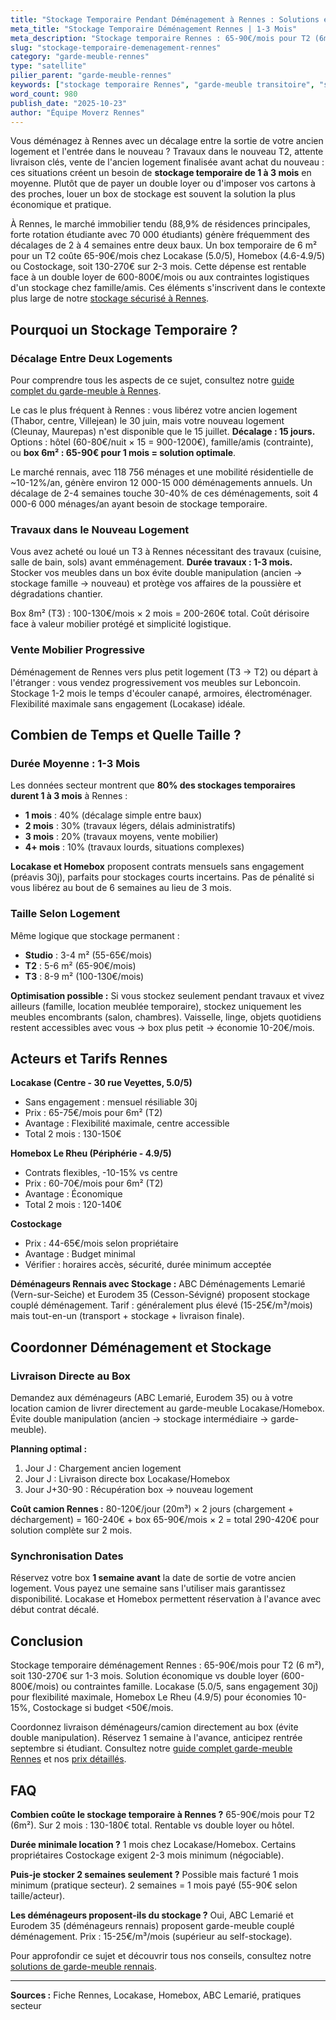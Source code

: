 ```yaml
---
title: "Stockage Temporaire Pendant Déménagement à Rennes : Solutions et Prix"
meta_title: "Stockage Temporaire Déménagement Rennes | 1-3 Mois"
meta_description: "Stockage temporaire Rennes : 65-90€/mois pour T2 (6m²), 130-270€ total sur 1-3 mois. Locakase, Homebox. Coordonnez déménagement + stockage."
slug: "stockage-temporaire-demenagement-rennes"
category: "garde-meuble-rennes"
type: "satellite"
pilier_parent: "garde-meuble-rennes"
keywords: ["stockage temporaire Rennes", "garde-meuble transitoire", "stockage déménagement Rennes"]
word_count: 980
publish_date: "2025-10-23"
author: "Équipe Moverz Rennes"
---
```


Vous déménagez à Rennes avec un décalage entre la sortie de votre ancien logement et l'entrée dans le nouveau ? Travaux dans le nouveau T2, attente livraison clés, vente de l'ancien logement finalisée avant achat du nouveau : ces situations créent un besoin de **stockage temporaire de 1 à 3 mois** en moyenne. Plutôt que de payer un double loyer ou d'imposer vos cartons à des proches, louer un box de stockage est souvent la solution la plus économique et pratique.

À Rennes, le marché immobilier tendu (88,9% de résidences principales, forte rotation étudiante avec 70 000 étudiants) génère fréquemment des décalages de 2 à 4 semaines entre deux baux. Un box temporaire de 6 m² pour un T2 coûte 65-90€/mois chez Locakase (5.0/5), Homebox (4.6-4.9/5) ou Costockage, soit 130-270€ sur 2-3 mois. Cette dépense est rentable face à un double loyer de 600-800€/mois ou aux contraintes logistiques d'un stockage chez famille/amis. Ces éléments s'inscrivent dans le contexte plus large de notre [stockage sécurisé à Rennes](/blog/garde-meuble-rennes/garde-meuble-rennes-guide-complet).

## Pourquoi un Stockage Temporaire ?

### Décalage Entre Deux Logements

Pour comprendre tous les aspects de ce sujet, consultez notre [guide complet du garde-meuble à Rennes](/blog/garde-meuble-rennes/garde-meuble-rennes-guide-complet).

Le cas le plus fréquent à Rennes : vous libérez votre ancien logement (Thabor, centre, Villejean) le 30 juin, mais votre nouveau logement (Cleunay, Maurepas) n'est disponible que le 15 juillet. **Décalage : 15 jours.** Options : hôtel (60-80€/nuit × 15 = 900-1200€), famille/amis (contrainte), ou **box 6m² : 65-90€ pour 1 mois = solution optimale**.

Le marché rennais, avec 118 756 ménages et une mobilité résidentielle de ~10-12%/an, génère environ 12 000-15 000 déménagements annuels. Un décalage de 2-4 semaines touche 30-40% de ces déménagements, soit 4 000-6 000 ménages/an ayant besoin de stockage temporaire.

### Travaux dans le Nouveau Logement

Vous avez acheté ou loué un T3 à Rennes nécessitant des travaux (cuisine, salle de bain, sols) avant emménagement. **Durée travaux : 1-3 mois.** Stocker vos meubles dans un box évite double manipulation (ancien → stockage famille → nouveau) et protège vos affaires de la poussière et dégradations chantier.

Box 8m² (T3) : 100-130€/mois × 2 mois = 200-260€ total. Coût dérisoire face à valeur mobilier protégé et simplicité logistique.

### Vente Mobilier Progressive

Déménagement de Rennes vers plus petit logement (T3 → T2) ou départ à l'étranger : vous vendez progressivement vos meubles sur Leboncoin. Stockage 1-2 mois le temps d'écouler canapé, armoires, électroménager. Flexibilité maximale sans engagement (Locakase) idéale.

## Combien de Temps et Quelle Taille ?

### Durée Moyenne : 1-3 Mois

Les données secteur montrent que **80% des stockages temporaires durent 1 à 3 mois** à Rennes :
- **1 mois** : 40% (décalage simple entre baux)
- **2 mois** : 30% (travaux légers, délais administratifs)
- **3 mois** : 20% (travaux moyens, vente mobilier)
- **4+ mois** : 10% (travaux lourds, situations complexes)

**Locakase et Homebox** proposent contrats mensuels sans engagement (préavis 30j), parfaits pour stockages courts incertains. Pas de pénalité si vous libérez au bout de 6 semaines au lieu de 3 mois.

### Taille Selon Logement

Même logique que stockage permanent :
- **Studio** : 3-4 m² (55-65€/mois)
- **T2** : 5-6 m² (65-90€/mois)
- **T3** : 8-9 m² (100-130€/mois)

**Optimisation possible :** Si vous stockez seulement pendant travaux et vivez ailleurs (famille, location meublée temporaire), stockez uniquement les meubles encombrants (salon, chambres). Vaisselle, linge, objets quotidiens restent accessibles avec vous → box plus petit → économie 10-20€/mois.

## Acteurs et Tarifs Rennes

**Locakase (Centre - 30 rue Veyettes, 5.0/5)**
- Sans engagement : mensuel résiliable 30j
- Prix : 65-75€/mois pour 6m² (T2)
- Avantage : Flexibilité maximale, centre accessible
- Total 2 mois : 130-150€

**Homebox Le Rheu (Périphérie - 4.9/5)**
- Contrats flexibles, -10-15% vs centre
- Prix : 60-70€/mois pour 6m² (T2)
- Avantage : Économique
- Total 2 mois : 120-140€

**Costockage**
- Prix : 44-65€/mois selon propriétaire
- Avantage : Budget minimal
- Vérifier : horaires accès, sécurité, durée minimum acceptée

**Déménageurs Rennais avec Stockage :**
ABC Déménagements Lemarié (Vern-sur-Seiche) et Eurodem 35 (Cesson-Sévigné) proposent stockage couplé déménagement. Tarif : généralement plus élevé (15-25€/m³/mois) mais tout-en-un (transport + stockage + livraison finale).

## Coordonner Déménagement et Stockage

### Livraison Directe au Box

Demandez aux déménageurs (ABC Lemarié, Eurodem 35) ou à votre location camion de livrer directement au garde-meuble Locakase/Homebox. Évite double manipulation (ancien → stockage intermédiaire → garde-meuble).

**Planning optimal :**
1. Jour J : Chargement ancien logement
2. Jour J : Livraison directe box Locakase/Homebox
3. Jour J+30-90 : Récupération box → nouveau logement

**Coût camion Rennes :** 80-120€/jour (20m³) × 2 jours (chargement + déchargement) = 160-240€ + box 65-90€/mois × 2 = total 290-420€ pour solution complète sur 2 mois.

### Synchronisation Dates

Réservez votre box **1 semaine avant** la date de sortie de votre ancien logement. Vous payez une semaine sans l'utiliser mais garantissez disponibilité. Locakase et Homebox permettent réservation à l'avance avec début contrat décalé.

## Conclusion

Stockage temporaire déménagement Rennes : 65-90€/mois pour T2 (6 m²), soit 130-270€ sur 1-3 mois. Solution économique vs double loyer (600-800€/mois) ou contraintes famille. Locakase (5.0/5, sans engagement 30j) pour flexibilité maximale, Homebox Le Rheu (4.9/5) pour économies 10-15%, Costockage si budget <50€/mois.

Coordonnez livraison déménageurs/camion directement au box (évite double manipulation). Réservez 1 semaine à l'avance, anticipez rentrée septembre si étudiant. Consultez notre [guide complet garde-meuble Rennes](garde-meuble-rennes) et nos [prix détaillés](prix-garde-meuble-rennes-2025).

## FAQ

**Combien coûte le stockage temporaire à Rennes ?**
65-90€/mois pour T2 (6m²). Sur 2 mois : 130-180€ total. Rentable vs double loyer ou hôtel.

**Durée minimale location ?**
1 mois chez Locakase/Homebox. Certains propriétaires Costockage exigent 2-3 mois minimum (négociable).

**Puis-je stocker 2 semaines seulement ?**
Possible mais facturé 1 mois minimum (pratique secteur). 2 semaines = 1 mois payé (55-90€ selon taille/acteur).

**Les déménageurs proposent-ils du stockage ?**
Oui, ABC Lemarié et Eurodem 35 (déménageurs rennais) proposent garde-meuble couplé déménagement. Prix : 15-25€/m³/mois (supérieur au self-stockage).

Pour approfondir ce sujet et découvrir tous nos conseils, consultez notre [solutions de garde-meuble rennais](/blog/garde-meuble-rennes/garde-meuble-rennes-guide-complet).

---
**Sources :** Fiche Rennes, Locakase, Homebox, ABC Lemarié, pratiques secteur

